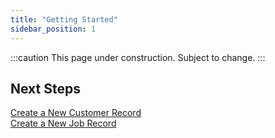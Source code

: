 ```yaml
---
title: "Getting Started"
sidebar_position: 1
---
```


:::caution
This page under construction. Subject to change.
:::

## Next Steps

[Create a New Customer Record](qb-create-new-customer.md) <br/>
[Create a New Job Record](qb-create-new-job.md) <br/>

<!-- [Mark a Job as Inactive]() -->
